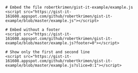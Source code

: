 
    # Embed the file robertkrimen/gist-it-example/example.js
    <script src="https://gist-it-161608.appspot.com/github/robertkrimen/gist-it-example/blob/master/example.js"></script>

    # Embed without a footer
    <script src="https://gist-it-161608.appspot.com/github/robertkrimen/gist-it-example/blob/master/example.js?footer=0"></script>

    # Show only the first and second line
    <script src="https://gist-it-161608.appspot.com/github/robertkrimen/gist-it-example/blob/master/example.js?slice=0:1"></script>
